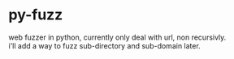 # py-fuzz
web fuzzer in python, currently only deal with url, non recursivly.<br>
i'll add a way to fuzz sub-directory and sub-domain later.
